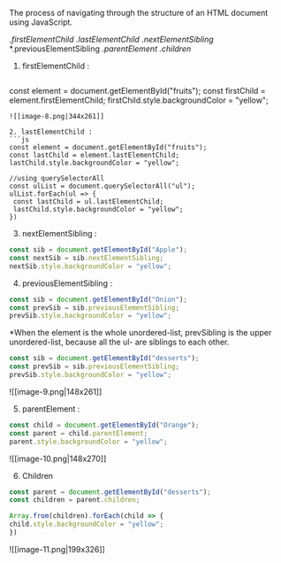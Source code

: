 The process of navigating through the structure of an HTML document using JavaScript.

*.firstElementChild*
*.lastElementChild*
*.nextElementSibling*
*.previousElementSibling
*.parentElement*
*.children*

1. firstElementChild : 
   ```js
const element = document.getElementById("fruits");
const firstChild = element.firstElementChild;
firstChild.style.backgroundColor = "yellow";
   ```
   ![[image-8.png|344x261]]

 2. lastElementChild :
```js
const element = document.getElementById("fruits");
const lastChild = element.lastElementChild;
lastChild.style.backgroundColor = "yellow";

//using querySelectorAll
const ulList = document.querySelectorAll("ul");
ulList.forEach(ul => {
    const lastChild = ul.lastElementChild;
    lastChild.style.backgroundColor = "yellow";
})
```

3. nextElementSibling : 
```js
const sib = document.getElementById("Apple");
const nextSib = sib.nextElementSibling;
nextSib.style.backgroundColor = "yellow";
```
   
4. previousElementSibling :
``` js
const sib = document.getElementById("Onion");
const prevSib = sib.previousElementSibling;
prevSib.style.backgroundColor = "yellow";
```

*When the element is the whole unordered-list, prevSibling is the upper unordered-list, because all the ul- are siblings to each other.

``` js
const sib = document.getElementById("desserts");
const prevSib = sib.previousElementSibling;
prevSib.style.backgroundColor = "yellow";
```

![[image-9.png|148x261]]

5.  parentElement : 
``` js
const child = document.getElementById("Orange");
const parent = child.parentElement;
parent.style.backgroundColor = "yellow";
```
 ![[image-10.png|148x270]]

6. Children 
```js
const parent = document.getElementById("desserts");
const children = parent.children;

Array.from(children).forEach(child => {
child.style.backgroundColor = "yellow";
})
```

![[image-11.png|199x326]]